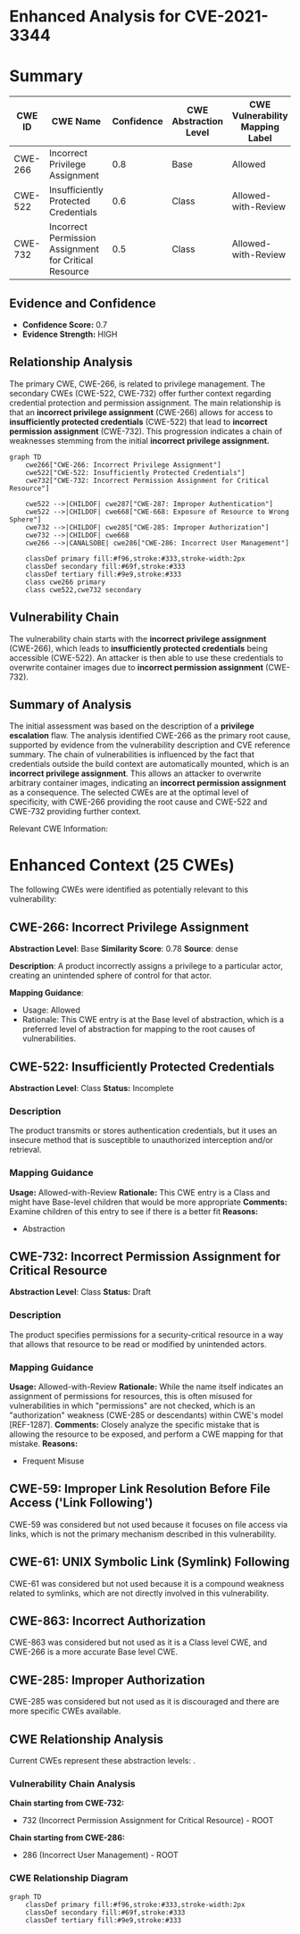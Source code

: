 # Enhanced Analysis for CVE-2021-3344

# Summary
| CWE ID | CWE Name | Confidence | CWE Abstraction Level | CWE Vulnerability Mapping Label | CWE-Vulnerability Mapping Notes |
|---|---|---|---|---|---|
| CWE-266 | Incorrect Privilege Assignment | 0.8 | Base | Allowed | Primary CWE |
| CWE-522 | Insufficiently Protected Credentials | 0.6 | Class | Allowed-with-Review | Secondary Candidate |
| CWE-732 | Incorrect Permission Assignment for Critical Resource | 0.5 | Class | Allowed-with-Review | Secondary Candidate |

## Evidence and Confidence

*   **Confidence Score:** 0.7
*   **Evidence Strength:** HIGH

## Relationship Analysis
The primary CWE, CWE-266, is related to privilege management. The secondary CWEs (CWE-522, CWE-732) offer further context regarding credential protection and permission assignment. The main relationship is that an **incorrect privilege assignment** (CWE-266) allows for access to **insufficiently protected credentials** (CWE-522) that lead to **incorrect permission assignment** (CWE-732). This progression indicates a chain of weaknesses stemming from the initial **incorrect privilege assignment.**

```mermaid
graph TD
    cwe266["CWE-266: Incorrect Privilege Assignment"]
    cwe522["CWE-522: Insufficiently Protected Credentials"]
    cwe732["CWE-732: Incorrect Permission Assignment for Critical Resource"]

    cwe522 -->|CHILDOF| cwe287["CWE-287: Improper Authentication"]
    cwe522 -->|CHILDOF| cwe668["CWE-668: Exposure of Resource to Wrong Sphere"]
    cwe732 -->|CHILDOF| cwe285["CWE-285: Improper Authorization"]
    cwe732 -->|CHILDOF| cwe668
    cwe266 -->|CANALSOBE| cwe286["CWE-286: Incorrect User Management"]

    classDef primary fill:#f96,stroke:#333,stroke-width:2px
    classDef secondary fill:#69f,stroke:#333
    classDef tertiary fill:#9e9,stroke:#333
    class cwe266 primary
    class cwe522,cwe732 secondary
```

## Vulnerability Chain
The vulnerability chain starts with the **incorrect privilege assignment** (CWE-266), which leads to **insufficiently protected credentials** being accessible (CWE-522). An attacker is then able to use these credentials to overwrite container images due to **incorrect permission assignment** (CWE-732).

## Summary of Analysis
The initial assessment was based on the description of a **privilege escalation** flaw. The analysis identified CWE-266 as the primary root cause, supported by evidence from the vulnerability description and CVE reference summary. The chain of vulnerabilities is influenced by the fact that credentials outside the build context are automatically mounted, which is an **incorrect privilege assignment**. This allows an attacker to overwrite arbitrary container images, indicating an **incorrect permission assignment** as a consequence. The selected CWEs are at the optimal level of specificity, with CWE-266 providing the root cause and CWE-522 and CWE-732 providing further context.

Relevant CWE Information:

# Enhanced Context (25 CWEs)
The following CWEs were identified as potentially relevant to this vulnerability:

## CWE-266: Incorrect Privilege Assignment
**Abstraction Level**: Base
**Similarity Score**: 0.78
**Source**: dense

**Description**:
A product incorrectly assigns a privilege to a particular actor, creating an unintended sphere of control for that actor.

**Mapping Guidance**:
- Usage: Allowed
- Rationale: This CWE entry is at the Base level of abstraction, which is a preferred level of abstraction for mapping to the root causes of vulnerabilities.

## CWE-522: Insufficiently Protected Credentials
**Abstraction Level**: Class
**Status:** Incomplete

### Description
The product transmits or stores authentication credentials, but it uses an insecure method that is susceptible to unauthorized interception and/or retrieval.

### Mapping Guidance
**Usage:** Allowed-with-Review
**Rationale:** This CWE entry is a Class and might have Base-level children that would be more appropriate
**Comments:** Examine children of this entry to see if there is a better fit
**Reasons:**
- Abstraction

## CWE-732: Incorrect Permission Assignment for Critical Resource
**Abstraction Level**: Class
**Status:** Draft

### Description
The product specifies permissions for a security-critical resource in a way that allows that resource to be read or modified by unintended actors.

### Mapping Guidance
**Usage:** Allowed-with-Review
**Rationale:** While the name itself indicates an assignment of permissions for resources, this is often misused for vulnerabilities in which "permissions" are not checked, which is an "authorization" weakness (CWE-285 or descendants) within CWE's model [REF-1287].
**Comments:** Closely analyze the specific mistake that is allowing the resource to be exposed, and perform a CWE mapping for that mistake.
**Reasons:**
- Frequent Misuse

## CWE-59: Improper Link Resolution Before File Access ('Link Following')
CWE-59 was considered but not used because it focuses on file access via links, which is not the primary mechanism described in this vulnerability.

## CWE-61: UNIX Symbolic Link (Symlink) Following
CWE-61 was considered but not used because it is a compound weakness related to symlinks, which are not directly involved in this vulnerability.

## CWE-863: Incorrect Authorization
CWE-863 was considered but not used as it is a Class level CWE, and CWE-266 is a more accurate Base level CWE.

## CWE-285: Improper Authorization
CWE-285 was considered but not used as it is discouraged and there are more specific CWEs available.


## CWE Relationship Analysis

Current CWEs represent these abstraction levels: .


### Vulnerability Chain Analysis

**Chain starting from CWE-732:**
- 732 (Incorrect Permission Assignment for Critical Resource) - ROOT


**Chain starting from CWE-286:**
- 286 (Incorrect User Management) - ROOT



### CWE Relationship Diagram

```mermaid
graph TD
    classDef primary fill:#f96,stroke:#333,stroke-width:2px
    classDef secondary fill:#69f,stroke:#333
    classDef tertiary fill:#9e9,stroke:#333
```